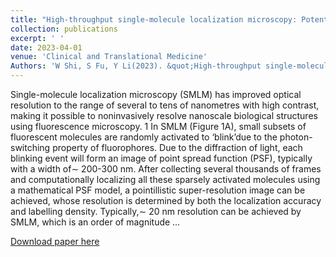 ```yaml
---
title: "High‐throughput single‐molecule localization microscopy: Potential clinical applications"
collection: publications
excerpt: ' '
date: 2023-04-01
venue: 'Clinical and Translational Medicine'
Authors: 'W Shi, S Fu, Y Li(2023). &quot;High‐throughput single‐molecule localization microscopy: Potential clinical applications &quot; <i>Clinical and Translational Medicine</i> '
---
```

Single-molecule localization microscopy (SMLM) has improved optical resolution to the range of several to tens of nanometres with high contrast, making it possible to noninvasively resolve nanoscale biological structures using fluorescence microscopy. 1 In SMLM (Figure 1A), small subsets of fluorescent molecules are randomly activated to ‘blink’due to the photon-switching property of fluorophores. Due to the diffraction of light, each blinking event will form an image of point spread function (PSF), typically with a width of∼ 200-300 nm. After collecting several thousands of frames and computationally localizing all these sparsely activated molecules using a mathematical PSF model, a pointillistic super-resolution image can be achieved, whose resolution is determined by both the localization accuracy and labelling density. Typically,∼ 20 nm resolution can be achieved by SMLM, which is an order of magnitude …

[Download paper here](https://www.ncbi.nlm.nih.gov/pmc/articles/PMC10126310/)
